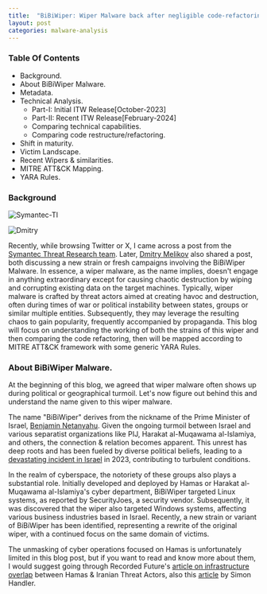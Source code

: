 ```yaml
---
title:  "BiBiWiper: Wiper Malware back after negligible code-refactoring."
layout: post
categories: malware-analysis
---
```



### Table Of Contents
- Background.
- About BiBiWiper Malware.
- Metadata.
- Technical Analysis.
  - Part-I: Initial ITW Release[October-2023]
  - Part-II: Recent ITW Release[February-2024]
  - Comparing technical capabilities.
  - Comparing code restructure/refactoring.
- Shift in maturity.
- Victim Landscape.
- Recent Wipers & similarities.
- MITRE ATT&CK Mapping.
- YARA Rules.


### Background



![Symantec-TI](https://github.com/xelemental/xelemental.github.io/assets/49472311/5841a8bc-e3f3-46b4-ac45-dfe07deebfb0)

![Dmitry](https://github.com/xelemental/xelemental.github.io/assets/49472311/b1d9178f-34b5-43e9-84e5-e7671f3c3937)





Recently, while browsing Twitter or X, I came across a post from the [Symantec Threat Research team](https://twitter.com/threatintel/status/1760717307121164343?s=12). Later, [Dmitry Melikov](https://twitter.com/dmitriymelikov/status/1760815147470180809?s=48) also shared a post, both discussing a new strain or fresh campaigns involving the BiBiWiper Malware. In essence, a wiper malware, as the name implies, doesn't engage in anything extraordinary except for causing chaotic destruction by wiping and corrupting existing data on the target machines. Typically, wiper malware is crafted by threat actors aimed at creating havoc and destruction, often during times of war or political instability between states, groups or similar multiple entities. Subsequently, they may leverage the resulting chaos to gain popularity, frequently accompanied by propaganda. This blog will focus on understanding the working of both the strains of this wiper and then comparing the code refactoring, then will be mapped according to MITRE ATT&CK framework with some generic YARA Rules. 


### About BiBiWiper Malware. 

At the beginning of this blog, we agreed that wiper malware often shows up during political or geographical turmoil. Let's now figure out behind this and understand the name given to this wiper malware.

The name "BiBiWiper" derives from the nickname of the Prime Minister of Israel, [Benjamin Netanyahu](https://en.wikipedia.org/wiki/Benjamin_Netanyahu). Given the ongoing turmoil between Israel and various separatist organizations like PIJ, Harakat al-Muqawama al-Islamiya, and others, the connection & relation becomes apparent. This unrest has deep roots and has been fueled by diverse political beliefs, leading to a [devastating incident in Israel](https://en.wikipedia.org/wiki/2023_Hamas-led_attack_on_Israel) in 2023, contributing to turbulent conditions.

In the realm of cyberspace, the notoriety of these groups also plays a substantial role. Initially developed and deployed by Hamas or Harakat al-Muqawama al-Islamiya's cyber department, BiBiWiper targeted Linux systems, as reported by SecurityJoes, a security vendor. Subsequently, it was discovered that the wiper also targeted Windows systems, affecting various business industries based in Israel. Recently, a new strain or variant of BiBiWiper has been identified, representing a rewrite of the original wiper, with a continued focus on the same domain of victims.

The unmasking of cyber operations focused on Hamas is unfortunately limited in this blog post, but if you want to read and know more about them, I would suggest going through Recorded Future's [article on infrastructure overlap](https://www.recordedfuture.com/hamas-application-infrastructure-reveals-possible-overlap-tag-63-iranian-threat-activity) between Hamas & Iranian Threat Actors, also this [article](https://www.atlanticcouncil.org/in-depth-research-reports/report/the-cyber-strategy-and-operations-of-hamas-green-flags-and-green-hats/) by Simon Handler. 
